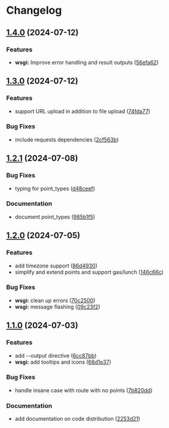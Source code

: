 # Changelog

## [1.4.0](https://github.com/pleasantone/gpxtable/compare/v1.3.0...v1.4.0) (2024-07-12)


### Features

* **wsgi:** Improve error handling and result outputs ([56efa62](https://github.com/pleasantone/gpxtable/commit/56efa627402f0ad0dfaf188b6183f5b12df417c8))

## [1.3.0](https://github.com/pleasantone/gpxtable/compare/v1.2.1...v1.3.0) (2024-07-12)


### Features

* support URL upload in addition to file upload ([74fda77](https://github.com/pleasantone/gpxtable/commit/74fda77217138629e22a15da9f9e60c6e6d17797))


### Bug Fixes

* include requests dependencies ([2cf563b](https://github.com/pleasantone/gpxtable/commit/2cf563b2ba5a3bdbe9d6421faffeb3756364f7d4))

## [1.2.1](https://github.com/pleasantone/gpxtable/compare/v1.2.0...v1.2.1) (2024-07-08)


### Bug Fixes

* typing for point_types ([d48ceef](https://github.com/pleasantone/gpxtable/commit/d48ceefdd1c1351aab4c536c478cc0019e663e07))


### Documentation

* document point_types ([985b1f5](https://github.com/pleasantone/gpxtable/commit/985b1f5543ce6f34d643096ea26a9181e7d9bc8b))

## [1.2.0](https://github.com/pleasantone/gpxtable/compare/v1.1.0...v1.2.0) (2024-07-05)


### Features

* add timezone support ([86d4930](https://github.com/pleasantone/gpxtable/commit/86d49306612e1a05cfe55c0364b453a38fbb13ff))
* simplify and extend points and support gas/lunch ([146c66c](https://github.com/pleasantone/gpxtable/commit/146c66c5d783d2822e14578cb26fadcb24394e70))


### Bug Fixes

* **wsgi:** clean up errors ([70c2500](https://github.com/pleasantone/gpxtable/commit/70c2500acbc97f43bbe196374d9f2a77140e13db))
* **wsgi:** message flashing ([09c23f2](https://github.com/pleasantone/gpxtable/commit/09c23f2c9579e0a313e65743d280163ebc1453b5))

## [1.1.0](https://github.com/pleasantone/gpxtable/compare/v1.0.4...v1.1.0) (2024-07-03)


### Features

* add --output directive ([6cc87bb](https://github.com/pleasantone/gpxtable/commit/6cc87bbb4ee41dc50fd564107abca5d27f318a7c))
* **wsgi:** add tooltips and icons ([68d1e37](https://github.com/pleasantone/gpxtable/commit/68d1e3769e41fe8989d58c92f540fa578b7e2934))


### Bug Fixes

* handle insane case with route with no points ([7b820dd](https://github.com/pleasantone/gpxtable/commit/7b820dd45b2f9db8eb02277788194455c7f9e702))


### Documentation

* add documentation on code distribution ([2253d21](https://github.com/pleasantone/gpxtable/commit/2253d21e59fb9c3b818972683040efef25dae0bc))
